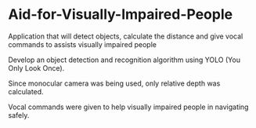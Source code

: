 # Aid-for-Visually-Impaired-People
Application that will detect objects, calculate the distance and give vocal commands to assists visually impaired people



Develop an object detection and recognition algorithm using YOLO (You Only Look Once). 

Since monocular camera was being used, only relative depth was calculated.

Vocal commands were given to help visually impaired people in navigating safely.
